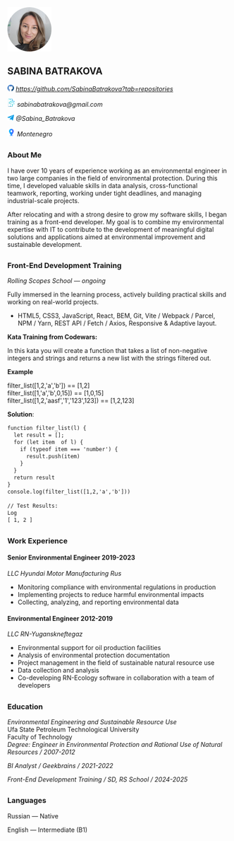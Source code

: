 <img src="images/rscv.png" alt="my photo" width="100">

## SABINA BATRAKOVA

<img src="images/github_icon.png" alt="email_icon" width="15"> _https://github.com/SabinaBatrakova?tab=repositories_

<img src="images/email_icon.png" alt="email_icon" width="18"> _sabinabatrakova@gmail.com_

<img src="images/telegram_icon.png" alt="telegram_icon" width="15"> _@Sabina_Batrakova_

<img src="images/location_icon.png" alt="telegram_icon" width="18"> _Montenegro_

##

### About Me

I have over 10 years of experience working as an environmental engineer in two large companies in the field of environmental protection. During this time, I developed valuable skills in data analysis, cross-functional teamwork, reporting, working under tight deadlines, and managing industrial-scale projects.

After relocating and with a strong desire to grow my software skills, I began training as a front-end developer. My goal is to combine my environmental expertise with IT to contribute to the development of meaningful digital solutions and applications aimed at environmental improvement and sustainable development.

##

### Front-End Development Training

_Rolling Scopes School — ongoing_

Fully immersed in the learning process, actively building practical skills and working on real-world projects.

- HTML5, CSS3, JavaScript, React, BEM, Git, Vite / Webpack / Parcel, NPM / Yarn, REST API / Fetch / Axios, Responsive & Adaptive layout.

**Kata Training from Codewars:**

In this kata you will create a function that takes a list of non-negative integers and strings and returns a new list with the strings filtered out.

**Example**

filter_list([1,2,'a','b']) == [1,2] \
filter_list([1,'a','b',0,15]) == [1,0,15]\
filter_list([1,2,'aasf','1','123',123]) == [1,2,123]

**Solution**:

```
function filter_list(l) {
  let result = [];
  for (let item  of l) {
    if (typeof item === 'number') {
      result.push(item)
    }
  }
  return result
}
console.log(filter_list([1,2,'a','b']))

// Test Results:
Log
[ 1, 2 ]
```

##

### Work Experience

#### Senior Environmental Engineer 2019-2023

_LLC Hyundai Motor Manufacturing Rus_

- Monitoring compliance with environmental regulations
  in production
- Implementing projects to reduce harmful
  environmental impacts
- Collecting, analyzing, and reporting environmental data

#### Environmental Engineer 2012-2019

_LLC RN-Yuganskneftegaz_

- Environmental support for oil production facilities
- Analysis of environmental protection documentation
- Project management in the field of sustainable natural resource use
- Data collection and analysis
- Co-developing RN-Ecology software in collaboration with a team of developers

##

### Education

_Environmental Engineering and Sustainable Resource Use_\
Ufa State Petroleum Technological University\
Faculty of Technology\
_Degree: Engineer in Environmental Protection and
Rational Use of Natural Resources / 2007-2012_

_BI Analyst / Geekbrains / 2021-2022_

_Front-End Development Training / SD, RS School / 2024-2025_

##

### Languages

Russian — Native

English — Intermediate (B1)

##
